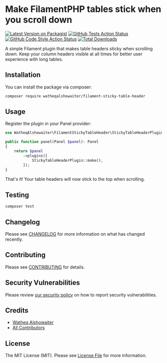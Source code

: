 # Make FilamentPHP tables stick when you scroll down

[![Latest Version on Packagist](https://img.shields.io/packagist/v/watheqalshowaiter/filament-sticky-table-header.svg?style=flat-square)](https://packagist.org/packages/watheqalshowaiter/filament-sticky-table-header)
[![GitHub Tests Action Status](https://img.shields.io/github/actions/workflow/status/watheqalshowaiter/filament-sticky-table-header/run-tests.yml?branch=main&label=tests&style=flat-square)](https://github.com/watheqalshowaiter/filament-sticky-table-header/actions?query=workflow%3Arun-tests+branch%3Amain)
[![GitHub Code Style Action Status](https://img.shields.io/github/actions/workflow/status/watheqalshowaiter/filament-sticky-table-header/fix-php-code-style-issues.yml?branch=main&label=code%20style&style=flat-square)](https://github.com/watheqalshowaiter/filament-sticky-table-header/actions?query=workflow%3A"Fix+PHP+code+styling"+branch%3Amain)
[![Total Downloads](https://img.shields.io/packagist/dt/watheqalshowaiter/filament-sticky-table-header.svg?style=flat-square)](https://packagist.org/packages/watheqalshowaiter/filament-sticky-table-header)


A simple Filament plugin that makes table headers sticky when scrolling down. Keep your column headers visible at all times for better user experience with long tables.

## Installation

You can install the package via composer:

```bash
composer require watheqalshowaiter/filament-sticky-table-header
```

## Usage

Register the plugin in your Panel provider:

```php
use WatheqAlshowaiter\FilamentStickyTableHeader\StickyTableHeaderPlugin;

public function panel(Panel $panel): Panel
{
    return $panel
        ->plugins([
            StickyTableHeaderPlugin::make(),
        ]);
}
```

That's it! Your table headers will now stick to the top when scrolling.

## Testing

```bash
composer test
```

## Changelog

Please see [CHANGELOG](CHANGELOG.md) for more information on what has changed recently.

## Contributing

Please see [CONTRIBUTING](.github/CONTRIBUTING.md) for details.

## Security Vulnerabilities

Please review [our security policy](../../security/policy) on how to report security vulnerabilities.

## Credits

- [Watheq Alshowaiter](https://github.com/WatheqAlshowaiter)
- [All Contributors](../../contributors)

## License

The MIT License (MIT). Please see [License File](LICENSE.md) for more information.



[//]: # (todos)
[//]: # (add gif/video for the readme)
[//]: # (add filament banner to readme and also for the og:image in github settings)
[//]: # (remove pest and keep phpunit for simplicity maybe)
